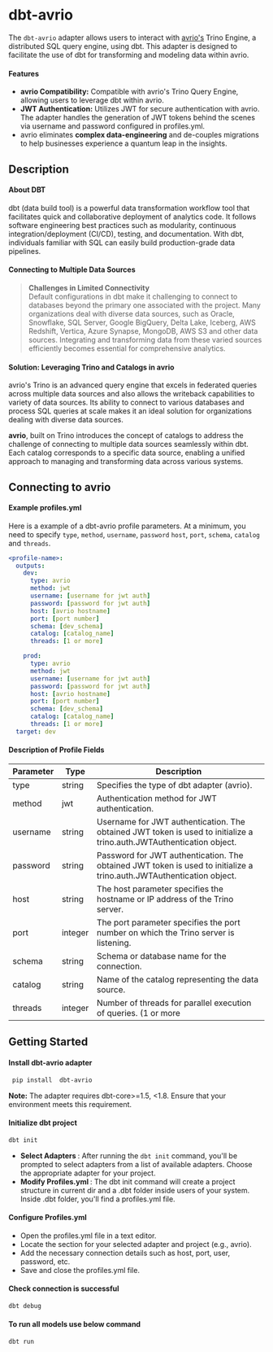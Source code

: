 
  
# dbt-avrio

The ```dbt-avrio``` adapter allows users to interact with [avrio's](https://avriodata.ai/)
Trino Engine, a distributed SQL query engine, using dbt. 
This adapter is designed to facilitate the use of dbt for transforming and modeling data within avrio.
#### Features
- **avrio Compatibility:** Compatible with avrio's Trino Query Engine, allowing users to leverage dbt within avrio.
- **JWT Authentication:** Utilizes JWT for secure authentication with avrio. The adapter handles the generation of JWT tokens behind the scenes via username and password configured in profiles.yml.
- avrio eliminates **complex data-engineering** and de-couples migrations to help businesses experience a quantum leap in the insights. 

## Description 
#### About DBT 
dbt (data build tool) is a powerful data transformation workflow tool that facilitates quick and collaborative deployment of analytics code. It follows software engineering best practices such as modularity, continuous integration/deployment (CI/CD), testing, and documentation. With dbt, individuals familiar with SQL can easily build production-grade data pipelines.

#### Connecting to Multiple Data Sources
> <b> Challenges in Limited Connectivity </b> <br>
> Default configurations in dbt make it challenging to connect to databases beyond the primary one associated with the project.
> Many organizations deal with diverse data sources, such as Oracle, Snowflake, SQL Server, Google BigQuery, Delta Lake, Iceberg, AWS Redshift, Vertica, Azure Synapse, MongoDB, AWS S3 and other data sources.
> Integrating and transforming data from these varied sources efficiently becomes essential for comprehensive analytics.

#### Solution: Leveraging Trino and Catalogs in avrio
avrio's Trino is an advanced query engine that excels in federated queries across multiple data sources and also allows the writeback capabilities to variety of data sources. 
Its ability to connect to various databases and process SQL queries at scale makes it an ideal solution for organizations dealing with diverse data sources.

<b>avrio</b>, built on Trino introduces the concept of catalogs to address the challenge of connecting to multiple data sources seamlessly within dbt.
Each catalog corresponds to a specific data source, enabling a unified approach to managing and transforming data across various systems.

## Connecting to avrio

#### Example profiles.yml 
Here is a  example of a dbt-avrio profile parameters. At a minimum, you need to specify `type`, `method`, `username`, `password` `host`, `port`, `schema`, `catalog` and `threads`.
<File name='~/.dbt/profiles.yml'>

```yaml
<profile-name>:
  outputs:
    dev:
      type: avrio
      method: jwt 
      username: [username for jwt auth]
      password: [password for jwt auth]  
      host: [avrio hostname]
      port: [port number]
      schema: [dev_schema]
      catalog: [catalog_name]
      threads: [1 or more]

    prod:
      type: avrio
      method: jwt 
      username: [username for jwt auth]
      password: [password for jwt auth]  
      host: [avrio hostname]
      port: [port number]
      schema: [dev_schema]
      catalog: [catalog_name]
      threads: [1 or more]
  target: dev

```
</File>

#### Description of Profile Fields

| Parameter  | Type     | Description                              |
|------------|----------|------------------------------------------|
| type       | string  | Specifies the type of dbt adapter (avrio). |
| method     | jwt      | Authentication method for JWT authentication. |
| username   | string   | Username for JWT authentication. The obtained JWT token is used to initialize a trino.auth.JWTAuthentication object.      |
| password   | string   | Password for JWT authentication. The obtained JWT token is used to initialize a trino.auth.JWTAuthentication object.      |
| host       | string   | The host parameter specifies the hostname or IP address of the Trino server.           |
| port       | integer  | The port parameter specifies the port number on which the Trino server is listening.        |
| schema     | string   | Schema or database name for the connection. |
| catalog    | string   | Name of the catalog representing the data source. |
| threads    | integer  | Number of threads for parallel execution of queries. (1 or more |

## Getting Started
#### Install dbt-avrio adapter

```sh
 pip install  dbt-avrio
```

<b>Note:</b> The adapter requires dbt-core>=1.5, <1.8. Ensure that your environment meets this requirement.

#### Initialize dbt project 
```sh
dbt init
```
* <b> Select Adapters </b> : After running the `dbt init` command, you'll be prompted to select adapters from a list of available adapters. Choose the appropriate adapter for your project.
* <b> Modify Profiles.yml </b> : The dbt init command will create a project structure in current dir and a .dbt folder inside users of your system. Inside .dbt folder, you'll find a profiles.yml file.

#### Configure Profiles.yml
* Open the profiles.yml file in a text editor.
* Locate the section for your selected adapter and project (e.g., avrio).
* Add the necessary connection details such as host, port, user, password, etc.
* Save and close the profiles.yml file.
#### Check connection is successful 
```sh
dbt debug
```
#### To run all models use below command
```sh
dbt run
```
